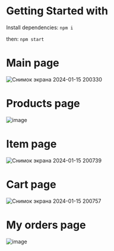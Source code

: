 # Getting Started with

Install dependencies:
`npm i`

then:
`npm start`

# Main page
![Снимок экрана 2024-01-15 200330](https://github.com/damnnou/dshoes/assets/126786693/969477b3-b3c0-4d0e-87c8-65749ebb96c6)

# Products page
![image](https://github.com/damnnou/dshoes/assets/126786693/52ef734d-5688-4e04-9b47-842db9c3c309)

# Item page
![Снимок экрана 2024-01-15 200739](https://github.com/damnnou/dshoes/assets/126786693/c9921fcc-d2c7-4d86-9997-eafa3cc7711e)

# Cart page
![Снимок экрана 2024-01-15 200757](https://github.com/damnnou/dshoes/assets/126786693/edf09a87-ddf3-4e54-9225-c5b5bd44427a)

# My orders page
![image](https://github.com/damnnou/dshoes/assets/126786693/4cd22bdf-8c70-4dc4-aa23-d7a812fcb77f)
